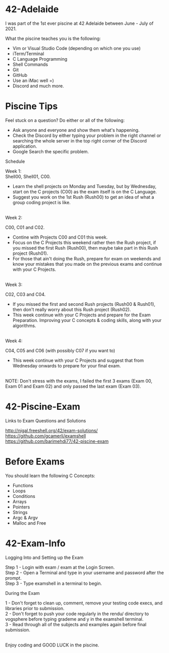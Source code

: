 # 42-Adelaide
I was part of the 1st ever piscine at 42 Adelaide between June - July of 2021. </br>

What the piscine teaches you is the following:

- Vim or Visual Studio Code (depending on which one you use)
- iTerm/Terminal
- C Language Programming
- Shell Commands
- Git
- GitHub
- Use an iMac well =)
- Discord
and much more. 

# Piscine Tips

Feel stuck on a question?
Do either or all of the following:

- Ask anyone and everyone and show them what's happening.
- Check the Discord by either typing your problem in the right channel or searching the whole server in the top right corner of the Discord application. 
- Google Search the specific problem.

Schedule

Week 1:</br>
Shell00, Shell01, C00. </br>

- Learn the shell projects on Monday and Tuesday, but by Wednesday, start on the C projects (C00) as the exam itself is on the C Language.</br>
- Suggest you work on the 1st Rush (Rush00) to get an idea of what a group coding project is like. 

</br>
Week 2:

C00, C01 and C02. </br>

- Contine with Projects C00 and C01 this week. </br>
- Focus on the C Projects this weekend rather then the Rush project, if you missed the first Rush (Rush00), then maybe take part in this Rush project (Rush01). </br> 
- For those that ain't doing the Rush, prepare for exam on weekends and know your mistakes that you made on the previous exams and continue with your C Projects. 

</br>
Week 3: 

C02, C03 and C04. </br>

- If you missed the first and second Rush projects (Rush00 & Rush01), then don't really worry about this Rush project (Rush02). </br>
- This week continue with your C Projects and prepare for the Exam Preparation. Improving your C concepts & coding skills, along with your algorithms.

</br>
Week 4: 

C04, C05 and C06 (with possibly C07 if you want to)

- This week continue with your C Projects and suggest that from Wednesday onwards to prepare for your final exam.
</br>
NOTE: Don't stress with the exams, I failed the first 3 exams (Exam 00, Exam 01 and Exam 02) and only passed the last exam (Exam 03). 

# 42-Piscine-Exam
Links to Exam Questions and Solutions

http://nigal.freeshell.org/42/exam-solutions/ </br>
https://github.com/gcamerli/examshell </br>
https://github.com/barimehdi77/42-piscine-exam

# Before Exams

You should learn the following C Concepts:
- Functions 
- Loops 
- Conditions 
- Arrays 
- Pointers
- Strings
- Argc & Argv 
- Malloc and Free

# 42-Exam-Info

Logging Into and Setting up the Exam </br>

Step 1 - Login with exam / exam at the Login Screen. </br>
Step 2 - Open a Terminal and type in your username and password after the prompt. </br>
Step 3 - Type examshell in a terminal to begin.

During the Exam </br>

1 - Don't forget to clean up, comment, remove your testing code execs, and libraries prior to submission. </br>
2 - Don't forget to push your code regularly in the rendu/ directory to vogsphere before typing grademe and y in the examshell terminal. </br>
3 - Read through all of the subjects and examples again before final submission.


</br>
Enjoy coding and GOOD LUCK in the piscine.
